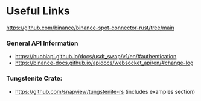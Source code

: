 # Useful Links
https://github.com/binance/binance-spot-connector-rust/tree/main
### General API Information
- https://huobiapi.github.io/docs/usdt_swap/v1/en/#authentication
- https://binance-docs.github.io/apidocs/websocket_api/en/#change-log
### Tungstenite Crate:
- https://github.com/snapview/tungstenite-rs (includes examples section)
